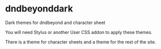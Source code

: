 # dndbeyonddark
Dark themes for dndbeyond and character sheet


You will need Stylus or another User CSS addon to apply these themes. 

There is a theme for character sheets and a theme for the rest of the site.
